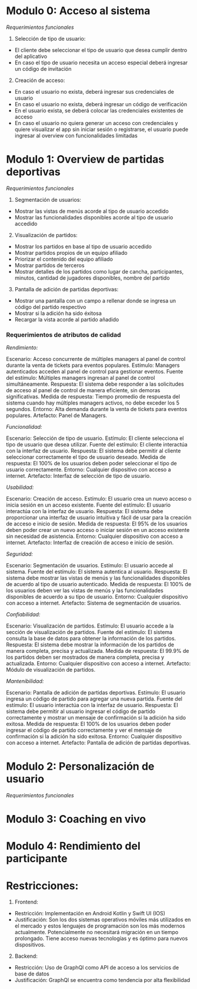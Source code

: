 # Modulo 0: Acceso al sistema
*Requerimientos funcionales*
1. Selección de tipo de usuario:
- El cliente debe seleccionar el tipo de usuario que desea cumplir dentro del aplicativo
- En caso el tipo de usuario necesita un acceso especial deberá ingresar un código de invitación
2. Creación de acceso:
- En caso el usuario no exista, deberá ingresar sus credenciales de usuario
- En caso el usuario no exista, deberá ingresar un código de verificación
- En el usuario exista, se deberá colocar las credenciales existentes de acceso
- En caso el usuario no quiera generar un acceso con credenciales y quiere visualizar el app sin iniciar sesión o registrarse, el usuario puede ingresar al overview con funcionalidades limitadas 

# Modulo 1: Overview de partidas deportivas
*Requerimientos funcionales*
1. Segmentación de usuarios:
- Mostrar las vistas de menús acorde al tipo de usuario accedido 
- Mostrar las funcionalidades disponibles acorde al tipo de usuario accedido
2. Visualización de partidos:
- Mostrar los partidos en base al tipo de usuario accedido
- Mostrar partidos propios de un equipo afiliado
- Priorizar el contenido del equipo afiliado
- Mostrar partidos de terceros 
- Mostrar detalles de los partidos como lugar de cancha, participantes, minutos, cantidad de jugadores disponibles, nombre del partido 
3. Pantalla de adición de partidas deportivas: 
- Mostrar una pantalla con un campo a rellenar donde se ingresa un código del partido respectivo
- Mostrar si la adición ha sido éxitosa
- Recargar la vista acorde al partido añadido

### Requerimientos de atributos de calidad

*Rendimiento:*

Escenario: Acceso concurrente de múltiples managers al panel de control durante la venta de tickets para eventos populares.
Estímulo: Managers autenticados acceden al panel de control para gestionar eventos.
Fuente del estímulo: Múltiples managers ingresan al panel de control simultáneamente.
Respuesta: El sistema debe responder a las solicitudes de acceso al panel de control de manera eficiente, sin demoras significativas.
Medida de respuesta: Tiempo promedio de respuesta del sistema cuando hay múltiples managers activos, no debe exceder los 5 segundos.
Entorno: Alta demanda durante la venta de tickets para eventos populares.
Artefacto: Panel de Managers.

*Funcionalidad:*

Escenario: Selección de tipo de usuario.
Estímulo: El cliente selecciona el tipo de usuario que desea utilizar.
Fuente del estímulo: El cliente interactúa con la interfaz de usuario.
Respuesta: El sistema debe permitir al cliente seleccionar correctamente el tipo de usuario deseado.
Medida de respuesta: El 100% de los usuarios deben poder seleccionar el tipo de usuario correctamente.
Entorno: Cualquier dispositivo con acceso a internet.
Artefacto: Interfaz de selección de tipo de usuario.

*Usabilidad:*

Escenario: Creación de acceso.
Estímulo: El usuario crea un nuevo acceso o inicia sesión en un acceso existente.
Fuente del estímulo: El usuario interactúa con la interfaz de usuario.
Respuesta: El sistema debe proporcionar una interfaz de usuario intuitiva y fácil de usar para la creación de acceso e inicio de sesión.
Medida de respuesta: El 95% de los usuarios deben poder crear un nuevo acceso o iniciar sesión en un acceso existente sin necesidad de asistencia.
Entorno: Cualquier dispositivo con acceso a internet.
Artefacto: Interfaz de creación de acceso e inicio de sesión.

*Seguridad:*

Escenario: Segmentación de usuarios.
Estímulo: El usuario accede al sistema.
Fuente del estímulo: El sistema autentica al usuario.
Respuesta: El sistema debe mostrar las vistas de menús y las funcionalidades disponibles de acuerdo al tipo de usuario autenticado.
Medida de respuesta: El 100% de los usuarios deben ver las vistas de menús y las funcionalidades disponibles de acuerdo a su tipo de usuario.
Entorno: Cualquier dispositivo con acceso a internet.
Artefacto: Sistema de segmentación de usuarios.

*Confiabilidad:*

Escenario: Visualización de partidos.
Estímulo: El usuario accede a la sección de visualización de partidos.
Fuente del estímulo: El sistema consulta la base de datos para obtener la información de los partidos.
Respuesta: El sistema debe mostrar la información de los partidos de manera completa, precisa y actualizada.
Medida de respuesta: El 99.9% de los partidos deben ser mostrados de manera completa, precisa y actualizada.
Entorno: Cualquier dispositivo con acceso a internet.
Artefacto: Módulo de visualización de partidos.

*Mantenibilidad:*

Escenario: Pantalla de adición de partidas deportivas.
Estímulo: El usuario ingresa un código de partido para agregar una nueva partida.
Fuente del estímulo: El usuario interactúa con la interfaz de usuario.
Respuesta: El sistema debe permitir al usuario ingresar el código de partido correctamente y mostrar un mensaje de confirmación si la adición ha sido exitosa.
Medida de respuesta: El 100% de los usuarios deben poder ingresar el código de partido correctamente y ver el mensaje de confirmación si la adición ha sido exitosa.
Entorno: Cualquier dispositivo con acceso a internet.
Artefacto: Pantalla de adición de partidas deportivas.

# Modulo 2: Personalización de usuario
*Requerimientos funcionales*


# Modulo 3: Coaching en vivo

# Modulo 4: Rendimiento del participante

# Restricciones: 
1. Frontend:
- Restricción: Implementación en Android Kotlin y Swift UI (IOS)
- Justificación: Son los dos sistemas operativos móviles más utilizados en el mercado y estos lenguajes de programación son los más modernos actualmente. Potencialmente no necesitará migración en un tiempo prolongado. Tiene acceso nuevas tecnologías y es óptimo para nuevos dispositivos. 
2. Backend:
- Restricción: Uso de GraphQl como API de acceso a los servicios de base de datos
- Justificación: GraphQl se encuentra como tendencia por alta flexibilidad